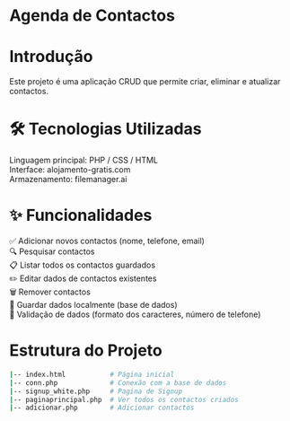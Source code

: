 # Agenda de Contactos

# Introdução
Este projeto é uma aplicação CRUD que permite criar, eliminar e atualizar contactos.

# 🛠️ Tecnologias Utilizadas
Linguagem principal: PHP / CSS / HTML  
Interface: alojamento-gratis.com  
Armazenamento: filemanager.ai   

# ✨ Funcionalidades
✅ Adicionar novos contactos (nome, telefone, email)  
🔍 Pesquisar contactos    
📋 Listar todos os contactos guardados  
✏️ Editar dados de contactos existentes  
🗑️ Remover contactos  
💾 Guardar dados localmente (base de dados)  
🔐 Validação de dados (formato dos caracteres, número de telefone)    


# Estrutura do Projeto  

```bash
|-- index.html           # Página inicial  
|-- conn.php             # Conexão com a base de dados 
|-- signup_white.php     # Pagina de Signup  
|-- paginaprincipal.php  # Ver todos os contactos criados  
|-- adicionar.php        # Adicionar contactos   
```
